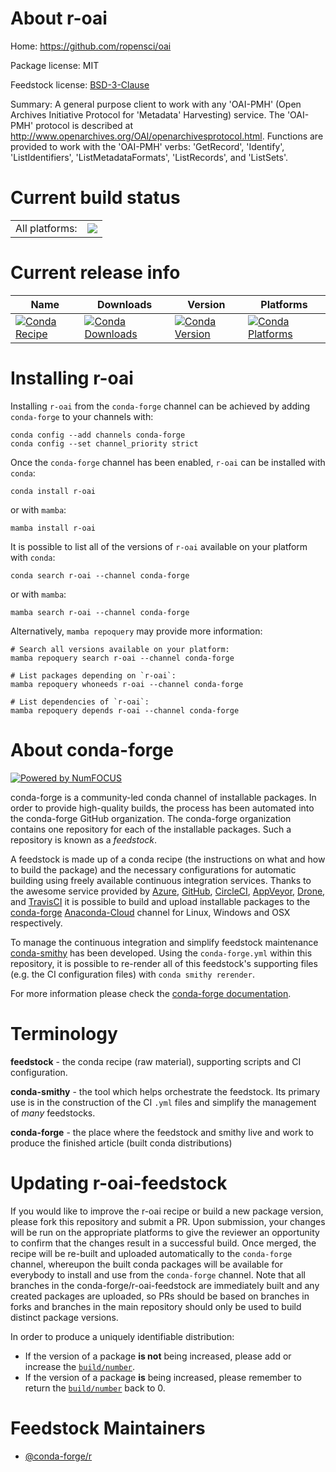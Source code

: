 About r-oai
===========

Home: https://github.com/ropensci/oai

Package license: MIT

Feedstock license: [BSD-3-Clause](https://github.com/conda-forge/r-oai-feedstock/blob/main/LICENSE.txt)

Summary: A general purpose client to work with any 'OAI-PMH' (Open Archives Initiative Protocol for 'Metadata' Harvesting) service. The 'OAI-PMH' protocol is described at <http://www.openarchives.org/OAI/openarchivesprotocol.html>. Functions are provided to work with the 'OAI-PMH' verbs: 'GetRecord', 'Identify', 'ListIdentifiers', 'ListMetadataFormats', 'ListRecords', and 'ListSets'.

Current build status
====================


<table><tr><td>All platforms:</td>
    <td>
      <a href="https://dev.azure.com/conda-forge/feedstock-builds/_build/latest?definitionId=7796&branchName=main">
        <img src="https://dev.azure.com/conda-forge/feedstock-builds/_apis/build/status/r-oai-feedstock?branchName=main">
      </a>
    </td>
  </tr>
</table>

Current release info
====================

| Name | Downloads | Version | Platforms |
| --- | --- | --- | --- |
| [![Conda Recipe](https://img.shields.io/badge/recipe-r--oai-green.svg)](https://anaconda.org/conda-forge/r-oai) | [![Conda Downloads](https://img.shields.io/conda/dn/conda-forge/r-oai.svg)](https://anaconda.org/conda-forge/r-oai) | [![Conda Version](https://img.shields.io/conda/vn/conda-forge/r-oai.svg)](https://anaconda.org/conda-forge/r-oai) | [![Conda Platforms](https://img.shields.io/conda/pn/conda-forge/r-oai.svg)](https://anaconda.org/conda-forge/r-oai) |

Installing r-oai
================

Installing `r-oai` from the `conda-forge` channel can be achieved by adding `conda-forge` to your channels with:

```
conda config --add channels conda-forge
conda config --set channel_priority strict
```

Once the `conda-forge` channel has been enabled, `r-oai` can be installed with `conda`:

```
conda install r-oai
```

or with `mamba`:

```
mamba install r-oai
```

It is possible to list all of the versions of `r-oai` available on your platform with `conda`:

```
conda search r-oai --channel conda-forge
```

or with `mamba`:

```
mamba search r-oai --channel conda-forge
```

Alternatively, `mamba repoquery` may provide more information:

```
# Search all versions available on your platform:
mamba repoquery search r-oai --channel conda-forge

# List packages depending on `r-oai`:
mamba repoquery whoneeds r-oai --channel conda-forge

# List dependencies of `r-oai`:
mamba repoquery depends r-oai --channel conda-forge
```


About conda-forge
=================

[![Powered by
NumFOCUS](https://img.shields.io/badge/powered%20by-NumFOCUS-orange.svg?style=flat&colorA=E1523D&colorB=007D8A)](https://numfocus.org)

conda-forge is a community-led conda channel of installable packages.
In order to provide high-quality builds, the process has been automated into the
conda-forge GitHub organization. The conda-forge organization contains one repository
for each of the installable packages. Such a repository is known as a *feedstock*.

A feedstock is made up of a conda recipe (the instructions on what and how to build
the package) and the necessary configurations for automatic building using freely
available continuous integration services. Thanks to the awesome service provided by
[Azure](https://azure.microsoft.com/en-us/services/devops/), [GitHub](https://github.com/),
[CircleCI](https://circleci.com/), [AppVeyor](https://www.appveyor.com/),
[Drone](https://cloud.drone.io/welcome), and [TravisCI](https://travis-ci.com/)
it is possible to build and upload installable packages to the
[conda-forge](https://anaconda.org/conda-forge) [Anaconda-Cloud](https://anaconda.org/)
channel for Linux, Windows and OSX respectively.

To manage the continuous integration and simplify feedstock maintenance
[conda-smithy](https://github.com/conda-forge/conda-smithy) has been developed.
Using the ``conda-forge.yml`` within this repository, it is possible to re-render all of
this feedstock's supporting files (e.g. the CI configuration files) with ``conda smithy rerender``.

For more information please check the [conda-forge documentation](https://conda-forge.org/docs/).

Terminology
===========

**feedstock** - the conda recipe (raw material), supporting scripts and CI configuration.

**conda-smithy** - the tool which helps orchestrate the feedstock.
                   Its primary use is in the construction of the CI ``.yml`` files
                   and simplify the management of *many* feedstocks.

**conda-forge** - the place where the feedstock and smithy live and work to
                  produce the finished article (built conda distributions)


Updating r-oai-feedstock
========================

If you would like to improve the r-oai recipe or build a new
package version, please fork this repository and submit a PR. Upon submission,
your changes will be run on the appropriate platforms to give the reviewer an
opportunity to confirm that the changes result in a successful build. Once
merged, the recipe will be re-built and uploaded automatically to the
`conda-forge` channel, whereupon the built conda packages will be available for
everybody to install and use from the `conda-forge` channel.
Note that all branches in the conda-forge/r-oai-feedstock are
immediately built and any created packages are uploaded, so PRs should be based
on branches in forks and branches in the main repository should only be used to
build distinct package versions.

In order to produce a uniquely identifiable distribution:
 * If the version of a package **is not** being increased, please add or increase
   the [``build/number``](https://docs.conda.io/projects/conda-build/en/latest/resources/define-metadata.html#build-number-and-string).
 * If the version of a package **is** being increased, please remember to return
   the [``build/number``](https://docs.conda.io/projects/conda-build/en/latest/resources/define-metadata.html#build-number-and-string)
   back to 0.

Feedstock Maintainers
=====================

* [@conda-forge/r](https://github.com/conda-forge/r/)


